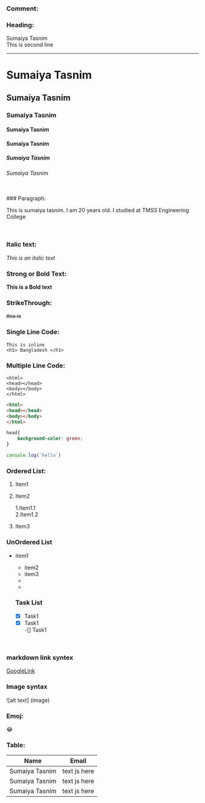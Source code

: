 ### Comment:
<!--markdown tutorial-->

### Heading:
Sumaiya Tasnim  
This is second line<hr/>
# Sumaiya Tasnim
## Sumaiya Tasnim
### Sumaiya Tasnim
#### Sumaiya Tasnim
#### Sumaiya Tasnim
##### Sumaiya Tasnim
###### Sumaiya Tasnim

</br>
### Paragraph:
<p>This is sumaiya tasnim. I am 20 years old. I studied at TMSS Engineering College</p>


  </br>
  
### Italic text:
_This is an italic text_
</br>
### Strong or Bold Text:  

__This is a Bold text__

### StrikeThrough:
<del>this is</del>  

### Single Line Code:

`This is inline`  
`<h1> Bangladesh </h1>`


### Multiple Line Code:

```
<html>
<head></head>
<body></body>
</html>
```


```html
<html>
<head></head>
<body></body>
</html>
```

```CSS
head{
    background-color: green;
}
```

```javascript
console.log(`hello`)
```
### Ordered List:
1. Item1
2. Item2  

    1.Item1.1  
    2.Item1.2

3. Item3

### UnOrdered List

- item1
  -  item2
  -  item3
  -  
  -  </br>
  
  ### Task List
  -[x] Task1  
  -[x] Task1  
  -[] Task1 

</br>

   ### markdown link  syntex
   [GoogleLink](www.google.com)
  


  

 ### Image syntax
 ![alt text] (image)

 ### Emoj:

 😂

 ### Table:

 | Name | Email|
 | ----- | ------|
 |Sumaiya Tasnim | text js here |
 |Sumaiya Tasnim | text js here |
 |Sumaiya Tasnim | text js here |
 







